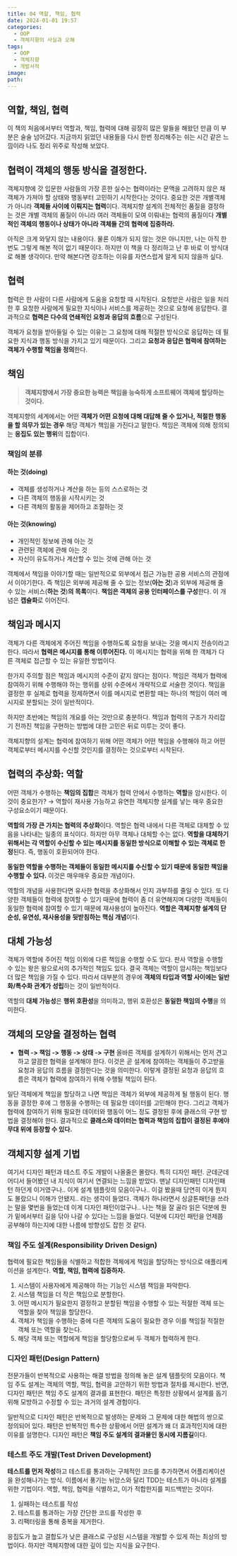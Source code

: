 ```yaml
---
title: 04 역할, 책임, 협력
date: 2024-01-01 19:57
categories:
  - OOP
  - 객체지향의 사실과 오해
tags:
  - OOP
  - 객체지향
  - 개발서적
image: 
path:
---
```

## 역할, 책임, 협력
이 책의 처음에서부터 역할과, 책임, 협력에 대해 굉장히 많은 말들을 해왔던 만큼 이 부분은 술술 넘어갔다. 지금까지 읽었던 내용들을 다시 한번 정리해주는 쉬는 시간 같은 느낌이라 나도 정리 위주로 작성해 보았다.

## 협력이 객체의 행동 방식을 결정한다.
객체지향에 갓 입문한 사람들의 가장 흔한 실수는 협력이라는 문맥을 고려하지 않은 채 객체가 가져야 할 상태와 행동부터 고민하기 시작한다는 것이다. 중요한 것은 개별객체가 아니라 **객체들 사이에 이뤄지는 협력**이다. 객체지향 설계의 전체적인 품질을 결정하는 것은 개별 객체의 품질이 아니라 여러 객체들이 모여 이뤄내는 협력의 품질이다
**개별적인 객체의 행동이나 상태가 아니라 객체들 간의 협력에 집중하라.**

아직은 크게 와닿지 않는 내용이다. 물론 이해가 되지 않는 것은 아니지만, 나는 아직 한번도 그렇게 해본 적이 없기 때문이다. 하지만 이 책을 다 정리하고 난 후 바로 이 방식대로 해볼 생각이다. 만약 해본다면 강조하는 이유를 자연스럽게 알게 되지 않을까 싶다.

## 협력
협력은 한 사람이 다른 사람에게 도움을 요청할 때 시작된다. 요청받은 사람은 일을 처리한 후 요청한 사람에게 필요한 지식이나 서비스를 제공하는 것으로 요청에 응답한다.
결과적으로 **협력은 다수의 연쇄적인 요청과 응답의 흐름**으로 구성된다.

객체가 요청을 받아들일 수 있는 이유는 그 요청에 대해 적절한 방식으로 응답하는 데 필요한 지식과 행동 방식을 가지고 있기 때문이다. 그리고 **요청과 응답은 협력에 참여하는 객체가 수행할 책임을 정의**한다.

## 책임
> **객체지향에서 가장 중요한 능력은 책임을 능숙하게 소프트웨어 객체에 할당하는 것이다.** 

객체지향의 세계에서는 어떤 **객체가 어떤 요청에 대해 대답해 줄 수 있거나, 적절한 행동을 할 의무가 있는 경우** 해당 객체가 책임을 가진다고 말한다. 책임은 객체에 의해 정의되는 **응집도 있는 행위**의 집합이다.

### 책임의 분류
#### 하는 것(doing)
+ 객체를 생성하거나 계산을 하는 등의 스스로하는 것
+ 다른 객체의 행동을 시작시키는 것
+ 다른 객체의 활동을 제어하고 조절하는 것
#### 아는 것(knowing)
+ 개인적인 정보에 관해 아는 것
+ 관련된 객체에 관해 아는 것
+ 자신이 유도하거나 계산할 수 있는 것에 관해 아는 것

객체에서 책임을 이야기할 때는 일반적으로 외부에서 접근 가능한 공용 서비스의 관점에서 이야기한다. 즉 책임은 외부에 제공해 줄 수 있는 정보(**아는 것**)과 외부에 제공해 줄 수 있는 서비스(**하는 것**)**의 목록**이다.
**책임은 객체의 공용 인터페이스를 구성**한다. 이 개념은 **캡슐화**로 이어진다.

## 책임과 메시지
객체가 다른 객체에게 주어진 책임을 수행하도록 요청을 보내는 것을 메시지 전송이라고 한다. 따라서 **협력은 메시지를 통해 이루어진다.** 이 메시지는 협력을 위해 한 객체가 다른 객체로 접근할 수 있는 유일한 방법이다.

한가지 주의할 점은 책임과 메시지의 수준이 같지 않다는 점이다. 책임은 객체가 협력에 참여하기 위해 수행해야 하는 행위를 상위 수준에서 개략적으로 서술한 것이다. 책임을 결정한 후 실제로 협력을 정제하면서 이를 메시지로 변환할 때는 하나의 책임이 여러 메시지로 분할되는 것이 일반적이다.

하지만 초반에는 책임의 개요를 아는 것만으로 충분하다. 책임과 협력의 구조가 자리잡기 전까진 책임을 구현하는 방법에 대한 고민은 뒤로 미루는 것이 좋다.

객체지향의 설계는 협력에 참여하기 위해 어떤 객체가 어떤 책임을 수행해야 하고 어떤 객체로부터 메시지를 수신할 것인지를 결정하는 것으로부터 시작된다.

## 협력의 추상화: 역할
어떤 객체가 수행하는 **책임의 집합**은 객체가 협력 안에서 수행하는 **역할**을 암시한다. 이것이 중요한가?
→ 역할이 재사용 가능하고 유연한 객체지향 설계를 낳는 매우 중요한 구성요소이기 때문이다.

**역할의 가장 큰 가치는 협력의 추상화**이다. 역할은 협력 내에서 다른 객체로 대체할 수 있음을 나타내는 일종의 표식이다. 하지만 아무 객체나 대체할 수는 없다. **역할을 대체하기 위해서는 각 역할이 수신할 수 있는 메시지를 동일한 방식으로 이해할 수 있는 객체로 한정**된다. 즉, 행동이 호환되어야 한다.

>
**동일한 역할을 수행하는 객체들이 동일한 메시지를 수신할 수 있기 때문에 동일한 책임을 수행할 수 있다.** 이것은 매우매우 중요한 개념이다.

역할의 개념을 사용한다면 유사한 협력을 추상화해서 인지 과부하를 줄일 수 있다. 또 다양한 객체들이 협력에 참여할 수 있기 때문에 협력이 좀 더 유연해지며 다양한 객체들이 동일한 협력에 참여할 수 있기 때문에 재사용성이 높아진다.
**역할은 객체지향 설계의 단순성, 유연성, 재사용성을 뒷받침하는 핵심 개념**이다.

## 대체 가능성
객체가 역할에 주어진 책임 이외에 다른 책임을 수행할 수도 있다. 판사 역할을 수행할 수 있는 왕은 왕으로서의 추가적인 책임도 있다. 결국 객체는 역할이 암시하는 책임보다 더 많은 책임을 가질 수 있다. 따라서 대부분의 경우에 **객체의 타입과 역할 사이에는 일반화/특수화 관계가 성립**하는 것이 일반적이다.

역할의 **대체 가능성**은 **행위 호환성**을 의미하고, 행위 호환성은 **동일한 책임의 수행**을 의미한다.

## 객체의 모양을 결정하는 협력
+ **협력 -> 책임 -> 행동 -> 상태 -> 구현**
올바른 객체를 설계하기 위해서는 먼저 견고하고 깔끔한 협력을 설계해야 한다. 이것은 곧 설계에 참여하는 객체들이 주고받을 요청과 응답의 흐름을 결정한다는 것을 의미한다. 이렇게 결정된 요청과 응답의 흐름은 객체가 협력에 참여하기 위해 수행될 책임이 된다.

일단 객체에게 책임을 할당하고 나면 책임은 객체가 외부에 제공하게 될 행동이 된다. 행동을 결정한 후에 그 행동을 수행하는 데 필요한 데이터를 고민해야 한다. 그리고 객체가 협력에 참여하기 위해 필요한 데이터와 행동이 어느 정도 결정된 후에 클래스의 구현 방법을 결정해야 한다.
결과적으로 **클래스와 데이터는 협력과 책임의 집합이 결정된 후에야 무대 위에 등장할 수 있다.**

## 객체지향 설계 기법
여기서 디자인 패턴과 테스트 주도 개발이 나올줄은 몰랐다. 특히 디자인 패턴. 군데군데 어디서 들어봤던 내 지식이 여기서 연결되는 느낌을 받았다. 맨날 디자인패턴 디자인패턴 하던게 이거였구나.. 이게 설계 템플릿의 모음이구나.. 이걸 봤을때 당연히 이게 뭔지도 몰랐으니 이해가 안됐지.. 라는 생각이 들었다. 객체가 하나라면서 싱글톤패턴을 쓰라는 말을 몇번을 들었는데 이게 디자인 패턴이었구나.. 나는 책을 잘 골라 읽은 덕분에 뭔가 밑에서부터 길을 닦아 나갈 수 있다는 느낌을 들었다. 덕분에 디자인 패턴을 언제쯤 공부해야 하는지에 대한 나름에 방향성도 잡힌 것 같다.
### 책임 주도 설계(Responsibility Driven Design)
협력에 필요한 책임들을 식별하고 적합한 객체에게 책임을 할당하는 방식으로 애플리케이션을 설계한다.
**역할, 책임, 협력에 집중하자.**

>
1. 시스템이 사용자에게 제공해야 하는 기능인 시스템 책임을 파악한다.
2. 시스템 책임을 더 작은 책임으로 분할한다.
3. 어떤 메시지가 필요한지 결정하고 분할된 책임을 수행할 수 있는 적절한 객체 또는 역할을 찾아 책임을 할당한다.
4. 객체가 책임을 수행하는 중에 다른 객체의 도움이 필요한 경우 이를 책임질 적절한 객체 또는 역할을 찾는다.
5. 해당 객체 또는 역할에게 책임을 할당함으로써 두 객체가 협력하게 한다.
### 디자인 패턴(Design Pattern)
전문가들이 반복적으로 사용하는 해결 방법을 정의해 놓은 설계 템플릿의 모음이다.
책임 주도 설계는 객체의 역할, 책임, 협력을 고안하기 위한 방법과 절차를 제시한다. 반면, 디자인 패턴은 책임 주도 설계의 결과를 표현한다. 패턴은 특정한 상황에서 설계를 돕기 위해 모방하고 수정할 수 있는 과거의 설계 경험이다.

일반적으로 디자인 패턴은 반복적으로 발생하는 문제와 그 문제에 대한 해법의 쌍으로 정의되어 있다. 패턴은 반복적인 특수한 상황에서 어떤 설계가 왜 더 효과적인지에 대한 이유를 설명한다. 디자인 패턴은 **책임 주도 설계의 결과물인 동시에 지름길**이다.
### 테스트 주도 개발(Test Driven Development)
**테스트를 먼저 작성**하고 테스트를 통과하는 구체적인 코드를 추가하면서 어플리케이션을 완성해나가는 방식. 이름에서 풍기는 뉘앙스와 달리 TDD는 테스트가 아니라 설계를 위한 기법이다. 역할, 책임, 협력을 식별하고, 이가 적합한지를 피드백받는 것이다.

>
1. 실패하는 테스트를 작성
3. 테스트를 통과하는 가장 간단한 코드를 작성한 후
3. 리팩터링을 통해 중복을 제거한다.

응집도가 높고 결합도가 낮은 클래스로 구성된 시스템을 개발할 수 있게 하는 최상의 방법이다. 하지만 객체지향에 대한 깊이 있는 지식을 요구한다.